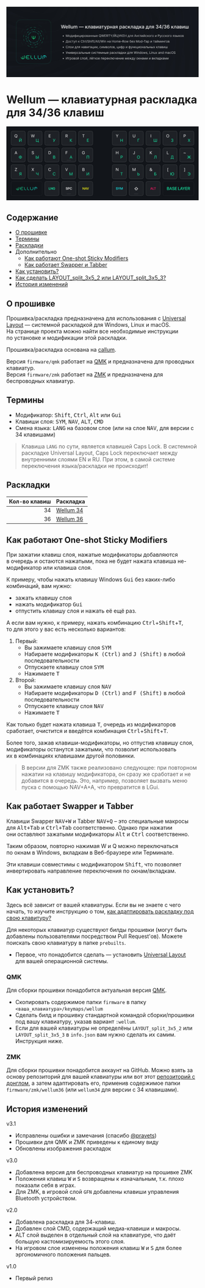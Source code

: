 ![wellum-description](./images/wellum-description.jpg)

# Wellum — клавиатурная раскладка для 34/36 клавиш

![wellum-preview](./images/wellum-preview.jpg)

## Содержание

- [О прошивке](#о-прошивке)
- [Термины](#термины)
- [Раскладки](#раскладки)
- Дополнительно
  - [Как работают One-shot Sticky Modifiers](#как-работают-one-shot-sticky-modifiers)
  - [Как работает Swapper и Tabber](#как-работает-swapper-и-tabber)
- [Как установить?](#как-установить)
- [Как сделать LAYOUT\_split\_3x5\_2 или LAYOUT\_split\_3x5\_3?](./guides/как-сделать-layout-split-3x5.md)
- [История изменений](#история-изменений)

## О прошивке

Прошивка/раскладка предназначена для использования с [Universal Layout](https://github.com/braindefender/universal-layout) — системной раскладкой для Windows, Linux и macOS. На странице проекта можно найти все необходимые инструкции по установке и модификации этой раскладки.

Прошивка/раскладка основана на [callum](https://github.com/callum-oakley/qmk_firmware/tree/master/users/callum).

Версия `firmware/qmk` работает на [QMK](https://docs.qmk.fm/) и предназначена для проводных клавиатур.<br>
Версия `firmware/zmk` работает на [ZMK](https://zmk.dev/docs) и предназначена для беспроводных клавиатур.

## Термины

- Модификатор: <kbd>Shift</kbd>, <kbd>Ctrl</kbd>, <kbd>Alt</kbd> или <kbd>Gui</kbd>
- Клавиши слоя: <kbd>SYM</kbd>, <kbd>NAV</kbd>, <kbd>ALT</kbd>, <kbd>CMD</kbd>
- Смена языка: <kbd>LANG</kbd> на базовом слое (или на слое <kbd>NAV</kbd>, для версии с 34 клавишами)

> Клавиша `LANG` по сути, является клавишей Caps Lock. В системной раскладке Universal Layout, Caps Lock переключает между внутренними слоями EN и RU. При этом, в самой системе переключения языка/раскладки не происходит!

## Раскладки

| Кол-во клавиш | Раскладка                     |
| ------------: | :---------------------------- |
|            34 | [Wellum 34](./for-34-keys.md) |
|            36 | [Wellum 36](./for-36-keys.md) |

## Как работают One-shot Sticky Modifiers

При зажатии клавиш слоя, нажатые модификаторы добавляются в очередь и остаются нажатыми, пока не будет нажата клавиша не-модификатор или клавиша слоя.

К примеру, чтобы нажать клавишу Windows <kbd>Gui</kbd> без каких-либо комбинаций, вам нужно:

- зажать клавишу слоя
- нажать модификатор <kbd>Gui</kbd>
- отпустить клавишу слоя и нажать её ещё раз.

А если вам нужно, к примеру, нажать комбинацию <kbd>Ctrl</kbd>+<kbd>Shift</kbd>+<kbd>T</kbd>, то для этого у вас есть несколько вариантов:

1. Первый:
   - Вы зажимаете клавишу слоя <kbd>SYM</kbd>
   - Набираете модификаторы <kbd>K (Ctrl)</kbd> and <kbd>J (Shift)</kbd> в любой последовательности
   - Отпускаете клавишу слоя <kbd>SYM</kbd>
   - Нажимаете <kbd>T</kbd>
2. Второй:
   - Вы зажимаете клавишу слоя <kbd>NAV</kbd>
   - Набираете модификаторы <kbd>D (Ctrl)</kbd> and <kbd>F (Shift)</kbd> в любой последовательности
   - Отпускаете клавишу слоя <kbd>NAV</kbd>
   - Нажимаете <kbd>T</kbd>

Как только будет нажата клавиша <kbd>T</kbd>, очередь из модификаторов сработает, очистится и введётся комбинация <kbd>Ctrl</kbd>+<kbd>Shift</kbd>+<kbd>T</kbd>.

Более того, зажав клавиши-модификаторы, но отпустив клавишу слоя, модификаторы останутся зажатыми, что позволит использовать их в комбинациях клавишами другой половинки.

> В версии для ZMK также реализовано следующее: при повторном нажатии на клавишу модификатора, он сразу же сработает и не добавится в очередь. Это, например, позволяет вызвать меню пуска с помощью NAV+A+A, что превратится в LGui.

## Как работает Swapper и Tabber

Клавиши Swapper <kbd>NAV+W</kbd> и Tabber <kbd>NAV+Q</kbd> – это специальные макросы для <kbd>Alt+Tab</kbd> и <kbd>Ctrl+Tab</kbd> соответственно. Однако при нажатии они оставляют зажатыми модификаторы <kbd>Alt</kbd> и <kbd>Ctrl</kbd> соответственно.

Таким образом, повторно нажимая W и Q можно переключаться по окнам в Windows, вкладкам в Веб-браузере или Терминале.

Эти клавиши совместимы с модификатором <kbd>Shift</kbd>, что позволяет инвертировать направление переключения по окнам/вкладкам.

## Как установить?

Здесь всё зависит от вашей клавиатуры. Если вы не знаете с чего начать, то изучите инструкцию о том, [как адаптировать раскладку под свою клавитуру?](./guides/как-адаптировать-раскладку-под-мою-клавиатуру.md)

Для некоторых клавиатур существуют билды прошивки (могут быть добавлены пользователями посредством Pull Request'ов). Можете поискать свою клавиатуру в папке `prebuilts`.

- Первое, что понадобится сделать — установить [Universal Layout](https://github.com/braindefender/universal-layout) для вашей операционной системы.

### QMK

Для сборки прошивки понадобится актуальная версия [QMK](https://github.com/qmk/qmk_firmware/).

- Скопировать содержимое папки `firmware` в папку `<ваша_клавиатура>/keymaps/wellum`
- Сделать билд и прошивку стандартной командой сборки/прошивки под вашу клавиатуру, указав вариант `:wellum`.
- Если для вашей клавиатуры не определёны `LAYOUT_split_3x5_2` или `LAYOUT_split_3x5_3` в `info.json` вам нужно сделать их самим. Инструкция ниже.

### ZMK

Для сборки прошивки понадобится аккаунт на GitHub. Можно взять за основу репозиторий для вашей клавиатуры или вот этот [репозиторий с донглом](https://github.com/aroum/zmk-enki42-dongle), а затем адаптировать его, применив содержимое папки `firmware/zmk/wellum36` (или `wellum34` для версии с 34 клавишами).

## История изменений

v3.1
- Исправлены ошибки и замечания (спасибо [@pravets](https://github.com/pravets))
- Прошивки для QMK и ZMK приведены к единому виду
- Обновлены изображения раскладок

v3.0
- Добавлена версия для беспроводных клавиатур на прошивке ZMK
- Положения клавиш <kbd>W</kbd> и <kbd>S</kbd> возвращены к изначальным, т.к. плохо показали себя в играх.
- Для ZMK, в игровой слой `GFN` добавлены клавиши управления Bluetooth устройством.

v2.0
- Добавлена раскладка для 34-клавиш.
- Добавлен слой CMD, содержащий медиа-клавиши и макросы.
- ALT слой выделен в отдельный слой на клавиатуре, что даёт большую кастомизируемость этого слоя.
- На игровом слое изменены положения клавиш <kbd>W</kbd> и <kbd>S</kbd> для более эргономичного положения пальцев.

v1.0
- Первый релиз

